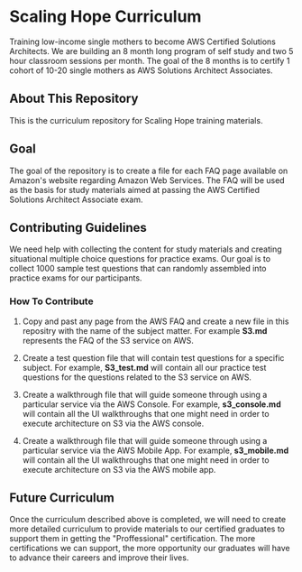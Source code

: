 # Scaling Hope Curriculum
Training low-income single mothers to become AWS Certified Solutions Architects. We are building an 8 month long program of self study and two 5 hour classroom sessions per month. The goal of the 8 months is to certify 1 cohort of 10-20 single mothers as AWS Solutions Architect Associates. 

## About This Repository
This is the curriculum repository for Scaling Hope training materials. 

## Goal
The goal of the repository is to create a file for each FAQ page available on Amazon's website regarding Amazon Web Services. The FAQ will be used as the basis for study materials aimed at passing the AWS Certified Solutions Architect Associate exam. 

## Contributing Guidelines
We need help with collecting the content for study materials and creating situational multiple choice questions for practice exams. Our goal is to collect 1000 sample test questions that can randomly assembled into practice exams for our participants.

### How To Contribute
1. Copy and past any page from the AWS FAQ and create a new file in this repositry with the name of the subject matter. For example **S3.md** represents the FAQ of the S3 service on AWS. 

2. Create a test question file that will contain test questions for a specific subject. For example, **S3_test.md** will contain all our practice test questions for the questions related to the S3 service on AWS.

3. Create a walkthrough file that will guide someone through using a particular service via the AWS Console. For example, **s3_console.md** will contain all the UI walkthroughs that one might need in order to execute architecture on S3 via the AWS console.

4. Create a walkthrough file that will guide someone through using a particular service via the AWS Mobile App. For example, **s3_mobile.md** will contain all the UI walkthroughs that one might need in order to execute architecture on S3 via the AWS mobile app.

## Future Curriculum
Once the curriculum described above is completed, we will need to create more detailed curriculum to provide materials to our certified graduates to support them in getting the "Proffessional" certification. The more certifications we can support, the more opportunity our graduates will have to advance their careers and improve their lives.
